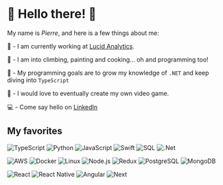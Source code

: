 # 🐛 Hello there! 🐛

My name is *Pierre*, and here is a few things about me:

🏢 - I am currently working at [Lucid Analytics](https://www.lucid-analytics.ai/).

🧗 - I am into climbing, painting and cooking... oh and programming too!

🌱 - My programming goals are to grow my knowledge of `.NET` and keep diving into `TypeScript`

🌙 - I would love to eventually create my own video game.

💻 - Come say hello on [LinkedIn](https://www.linkedin.com/feed/update/urn:li:activity:7169312694725021697/)


## My favorites

![TypeScript](https://img.shields.io/badge/-TypeScript-000?&logo=TypeScript)
![Python](https://img.shields.io/badge/-Python-000?&logo=Python)
![JavaScript](https://img.shields.io/badge/-JavaScript-000?&logo=JavaScript)
![Swift](https://img.shields.io/badge/-Swift-000?&logo=Swift)
![SQL](https://img.shields.io/badge/-SQL-000?&logo=MySQL)
![.Net](https://img.shields.io/badge/-.Net-000%3F%26logo%3Ddotnet?style=flat&logo=dotnet&color=black)


![AWS](https://img.shields.io/badge/-AWS-000?&logo=Amazon-AWS&logoColor=F90)
![Docker](https://img.shields.io/badge/-Docker-000?&logo=Docker)
![Linux](https://img.shields.io/badge/-Linux-000?&logo=Linux)
![Node.js](https://img.shields.io/badge/-Node.js-000?&logo=node.js)
![Redux](https://img.shields.io/badge/-Redux-000%3F%26logo%3DRedux?style=flat&logo=Redux&logoColor=%23764ABC&color=black)
![PostgreSQL](https://img.shields.io/badge/-postgresql-000%3F%26logo%3Dpostgresql?style=flat&logo=%234169E1&color=black)
![MongoDB](https://img.shields.io/badge/-mongodb-000%3F%26logo%3Dmongodb?style=flat&logo=mongodb&logoColor=mongodb&color=black)


![React](https://img.shields.io/badge/-React-000?&logo=React)
![React Native](https://img.shields.io/badge/-React%20Native-000%3F%26logo%3DReact%20Native?style=flat&logo=React&color=black)
![Angular](https://img.shields.io/badge/-Angular-000%3F%26logo%3DAngular?style=flat&logo=Angular&logoColor=tomato&color=black)
![Next](https://img.shields.io/badge/-Next-000%3F%26logo%3DNext?style=flat&logo=Next.js&color=black)



